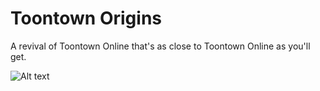 # Toontown Origins
A revival of Toontown Online that's as close to Toontown Online as you'll get.

![Alt text](https://cdn.toontownrewritten.com/news-site/LHAAFBBHQ.png "Image")
